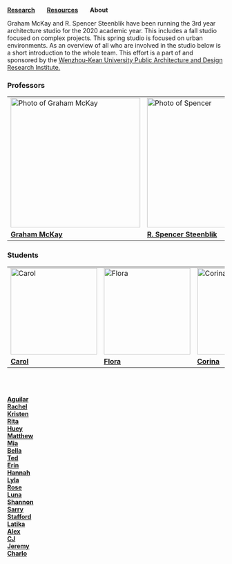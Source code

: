 **[Research](https://steenblikrs.github.io/2021-Spring-Studio/Research)** &nbsp; &nbsp; &nbsp;        **[Resources](https://steenblikrs.github.io/2021-Spring-Studio/Resources)**  &nbsp; &nbsp; &nbsp;    **About**

Graham McKay and R. Spencer Steenblik have been running the 3rd year architecture studio for the 2020 academic year. This includes a fall studio focused on complex projects. This spring studio is focused on urban environments. As an overview of all who are involved in the studio below is a short introduction to the whole team. This effort is a part of and sponsored by the [Wenzhou-Kean University Public Architecture and Design Research Institute.](https://steenblikrs.github.io/2021-Spring-Studio/PADRI/index)

### Professors
<table style="width:100%; border-collapse: collapse; border: none;">
  <tr style="border: none;">
    <td style="border: none;"><a href="https://steenblikrs.github.io/2021-Spring-Studio/McKay"><img alt="Photo of Graham McKay" src="https://github.com/steenblikrs/2021-Spring-Studio/raw/gh-pages/assets/Graham.jpg" width="300"></a></td>
    <td style="border: none;"><a href="https://steenblikrs.github.io/2021-Spring-Studio/Steenblik"><img alt="Photo of Spencer" src="https://raw.githubusercontent.com/steenblikrs/2021-Spring-Studio/gh-pages/Steenblik/20210510RSSbw.png" width="300"></a></td>
    <td style="border: none;"><a href="https://steenblikrs.github.io/2021-Spring-Studio/Saarinen"><img alt="Photo of Evan Saarinen" src="https://github.com/steenblikrs/2021-Spring-Studio/raw/gh-pages/assets/Evanbw.jpg" width="300"></a></td>
  </tr>
 <tr style="border: none;">
    <td style="border: none;"><a href="https://steenblikrs.github.io/2021-Spring-Studio/McKay"><b>Graham McKay</b></a></td>
    <td style="border: none;"><a href="https://steenblikrs.github.io/2021-Spring-Studio/Steenblik"><b>R. Spencer Steenblik</b></a></td>
    <td style="border: none;"><a href="https://steenblikrs.github.io/2021-Spring-Studio/Saarinen"><b>Evan Saarinen</b></a></td>
  </tr>
</table>











### Students
<table style="width:100%; border-collapse: collapse; border: none;">
  <tr style="border: none;">
    <td style="border: none;"><a href="https://steenblikrs.github.io/2021-Spring-Studio/students/Carol/index"><img alt="Carol" src="https://github.com/steenblikrs/2021-Spring-Studio/blob/gh-pages/students/Carol/Carol-self%20portrait.jpg?raw=true" width="200"></a></td>
    <td style="border: none;"><a href="https://https://zmrflora.github.io/Portfolio/index"><img alt="Flora" src="https://github.com/steenblikrs/2021-Spring-Studio/blob/gh-pages/students/Flora/self-portrait2.jpg?raw=true" width="200"></a></td>
    <td style="border: none;"><a href="https://steenblikrs.github.io/2021-Spring-Studio/students/Corina/index"><img alt="Corina" src="https://github.com/steenblikrs/2021-Spring-Studio/blob/gh-pages/students/Corina/s.jpg?raw=true" width="200"></a></td>
    <td style="border: none;"><a href="https://steenblikrs.github.io/2021-Spring-Studio/students/Sarry/index"><img alt="Photo of Sarry" src="https://github.com/steenblikrs/2021-Spring-Studio/raw/gh-pages/students/Sarry/未压缩.jpg" width="150"></a></td>
  </tr><tr style="border: none;">
    <td style="border: none;"><a href="https://steenblikrs.github.io/2021-Spring-Studio/students/Carol/index"><b>Carol</b></a></td>
    <td style="border: none;"><a href="https://https://zmrflora.github.io/Portfolio/index"><b>Flora</b></a></td>
    <td style="border: none;"><a href="https://steenblikrs.github.io/2021-Spring-Studio/students/Corina/index"><b>Corina</b></a></td>
    <td style="border: none;"><a href="https://steenblikrs.github.io/2021-Spring-Studio/students/Sarry/index"><b>Sarry</b></a></td>
  </tr></table>
<br/><br/>

**[Aguilar](https://steenblikrs.github.io/2021-Spring-Studio/students/Aguilar/index)
<br/>
[Rachel](https://nuoyingc.github.io/)
<br/>
[Kristen](https://jiayuq925.github.io/#)
<br/>
[Rita](https://github.com/steenblikrs/2021-Spring-Studio/blob/81b12cb470d56e2d9feda48236a1a00ed895d5ac/students/Rita/index.md)
<br/>
[Huey](https://steenblikrs.github.io/2021-Spring-Studio/students/Huey/index)
<br/>
[Matthew](https://steenblikrs.github.io/2021-Spring-Studio/students/Matthew/index)
<br/>
[Mia](https://steenblikrs.github.io/2021-Spring-Studio/students/Mia/index)
<br/>
[Bella](https://steenblikrs.github.io/2021-Spring-Studio/students/Bella/index)
<br/>
[Ted](https://steenblikrs.github.io/2021-Spring-Studio/students/Ted/index)
<br/>
[Erin]()
<br/>
[Hannah](https://jiayiny.wixsite.com/mysite)
<br/>
[Lyla](https://steenblikrs.github.io/2021-Spring-Studio/students/Lyla/index)
<br/>
[Rose](https://steenblikrs.github.io/2021-Spring-Studio/students/Rose/index)
<br/>
[Luna](https://steenblikrs.github.io/2021-Spring-Studio/students/Luna/index)
<br/>
[Shannon](https://xiaotongshishannon.cargo.site/)
<br/>
[Sarry](https://steenblikrs.github.io/2021-Spring-Studio/students/Sarry/index)
<br/>
[Stafford](https://steenblikrs.github.io/2021-Spring-Studio/students/Stafford/Index)
<br/>
[Latika](https://steenblikrs.github.io/2021-Spring-Studio/students/Latika/index)
<br/>
[Alex](https://steenblikrs.github.io/2021-Spring-Studio/students/Alex/index)
<br/>
[CJ](https://steenblikrs.github.io/2021-Spring-Studio/students/CJ/Index)
<br/>
[Jeremy](https://steenblikrs.github.io/2021-Spring-Studio/students/Jeremy/Jeremy)**
<br/>
**[Charlo](https://github.com/steenblikrs/2021-Spring-Studio/blob/gh-pages/students/Charlo/index.md)**
<br/>
<br/>
<br/>
<br/>
<br/>
<br/>
<br/>
<br/>




